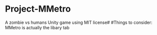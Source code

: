 # Project-MMetro
A zombie vs humans Unity game using MIT license#
#Things to consider:
MMetro is actually the libary tab
